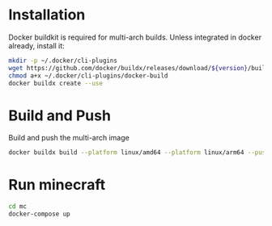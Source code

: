 # Installation
Docker buildkit is required for multi-arch builds. Unless integrated in docker already, install it:
```bash
mkdir -p ~/.docker/cli-plugins
wget https://github.com/docker/buildx/releases/download/${version}/buildx-v{version}.linux-$arch -O ~/.docker/cli-plugins/docker-buildx
chmod a+x ~/.docker/cli-plugins/docker-build
docker buildx create --use
```

# Build and Push
Build and push the multi-arch image
```bash
docker buildx build --platform linux/amd64 --platform linux/arm64 --push . -t damyanyordanov/minecraft-java:1.19.2
```

# Run minecraft
```bash
cd mc
docker-compose up
```

